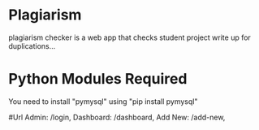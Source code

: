 # Plagiarism
plagiarism checker is a web app that checks student project write up for duplications...

# Python Modules Required 

You need to install "pymysql" using "pip install pymysql"

#Url
 Admin: /login, 
 Dashboard: /dashboard,
 Add New: /add-new,
 
